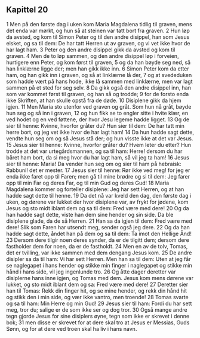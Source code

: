 ## Kapittel 20

1 Men på den første dag i uken kom Maria Magdalena tidlig til graven, mens det enda var mørkt, og hun så at steinen var tatt bort fra graven.
2 Hun løp da avsted, og kom til Simon Peter og til den andre disippel, han som Jesus elsket, og sa til dem: De har tatt Herren ut av graven, og vi vet ikke hvor de har lagt ham.
3 Peter og den andre disippel gikk da avsted og kom til graven.
4 Men de to løp sammen, og den andre disippel løp i forveien, hurtigere enn Peter, og kom først til graven,
5 og da han bøyde seg ned, så han linklærne ligge der; men han gikk ikke inn.
6 Simon Peter kom da etter ham, og han gikk inn i graven, og så at linklærne lå der,
7 og at svededuken som hadde vært på hans hode, ikke lå sammen med linklærne, men var lagt sammen på et sted for seg selv.
8 Da gikk også den andre disippel inn, han som var kommet først til graven, og han så og trodde;
9 for de forsto enda ikke Skriften, at han skulle opstå fra de døde.
10 Disiplene gikk da hjem igjen.
11 Men Maria sto utenfor ved graven og gråt. Som hun nå gråt, bøyde hun seg og så inn i graven,
12 og hun fikk se to engler sitte i hvite klær, en ved hodet og en ved føttene, der hvor Jesu legeme hadde ligget.
13 Og de sier til henne: Kvinne, hvorfor gråter du? Hun sier til dem: De har tatt min herre bort, og jeg vet ikke hvor de har lagt ham!
14 Da hun hadde sagt dette, vendte hun seg om og så Jesus stå der; og hun visste ikke at det var Jesus.
15 Jesus sier til henne: Kvinne, hvorfor gråter du? Hvem leter du etter? Hun trodde at det var urtegårdsmannen, og sa til ham: Herre! dersom du har båret ham bort, da si meg hvor du har lagt ham, så vil jeg ta ham!
16 Jesus sier til henne: Maria! Da vender hun seg om og sier til ham på hebraisk: Rabbuni! det er mester.
17 Jesus sier til henne: Rør ikke ved meg! for jeg er enda ikke faret opp til Faren; men gå til mine brødre og si til dem: Jeg farer opp til min Far og deres Far, og til min Gud og deres Gud!
18 Maria Magdalena kommer og forteller disiplene: Jeg har sett Herren, og at han hadde sagt dette til henne.
19 Da det nå var kveld den dag, den første dag i uken, og dørene var lukket der hvor disiplene var, av frykt for jødene, kom Jesus og sto midt iblant dem og sa til dem: Fred være med dere!
20 Og da han hadde sagt dette, viste han dem sine hender og sin side. Da ble disiplene glade, da de så Herren.
21 Han sa da igjen til dem: Fred være med dere! Slik som Faren har utsendt meg, sender også jeg dere.
22 Og da han hadde sagt dette, åndet han på dem og sa til dem: Ta imot den Hellige Ånd!
23 Dersom dere tilgir noen deres synder, da er de tilgitt dem; dersom dere fastholder dem for noen, da er de fastholdt.
24 Men en av de tolv, Tomas, det er tvilling, var ikke sammen med dem dengang Jesus kom.
25 De andre disipler sa da til ham: Vi har sett Herren. Men han sa til dem: Uten at jeg får se naglegapet i hans hender og stikke min finger i naglegapet og stikke min hånd i hans side, vil jeg ingenlunde tro.
26 Og åtte dager deretter var disiplerne hans inne igjen, og Tomas med dem. Jesus kom mens dørene var lukket, og sto midt iblant dem og sa: Fred være med dere!
27 Deretter sier han til Tomas: Rekk din finger hit, og se mine hender, og rekk din hånd hit og stikk den i min side, og vær ikke vantro, men troende!
28 Tomas svarte og sa til ham: Min Herre og min Gud!
29 Jesus sier til ham: Fordi du har sett meg, tror du; salige er de som ikke ser og dog tror.
30 Også mange andre tegn gjorde Jesus for sine disiplers øyne, tegn som ikke er skrevet i denne bok;
31 men disse er skrevet for at dere skal tro at Jesus er Messias, Guds Sønn, og for at dere ved troen skal ha liv i hans navn.
